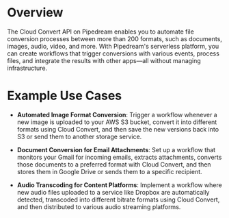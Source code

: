 # Overview

The Cloud Convert API on Pipedream enables you to automate file conversion processes between more than 200 formats, such as documents, images, audio, video, and more. With Pipedream's serverless platform, you can create workflows that trigger conversions with various events, process files, and integrate the results with other apps—all without managing infrastructure.

# Example Use Cases

- **Automated Image Format Conversion**: Trigger a workflow whenever a new image is uploaded to your AWS S3 bucket, convert it into different formats using Cloud Convert, and then save the new versions back into S3 or send them to another storage service.

- **Document Conversion for Email Attachments**: Set up a workflow that monitors your Gmail for incoming emails, extracts attachments, converts those documents to a preferred format with Cloud Convert, and then stores them in Google Drive or sends them to a specific recipient.

- **Audio Transcoding for Content Platforms**: Implement a workflow where new audio files uploaded to a service like Dropbox are automatically detected, transcoded into different bitrate formats using Cloud Convert, and then distributed to various audio streaming platforms.

